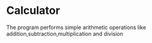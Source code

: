 # Calculator
The program performs simple arithmetic operations like addition,subtraction,multiplication and division
